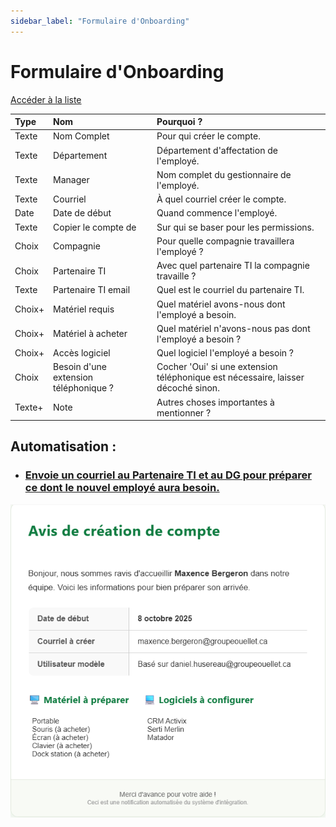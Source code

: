 ```yaml
---
sidebar_label: "Formulaire d'Onboarding"
---
```


# Formulaire d'Onboarding

[Accéder à la liste](https://groupeautoouellet.sharepoint.com/sites/testingEP2/Lists/Employee/AllItems.aspx)

| Type    | Nom                  | Pourquoi ?                                             |
| :------ | :------------------- | :----------------------------------------------------- |
| Texte   | Nom Complet          | Pour qui créer le compte.                              |
| Texte   | Département          | Département d'affectation de l'employé.                |
| Texte   | Manager              | Nom complet du gestionnaire de l'employé.              |
| Texte   | Courriel             | À quel courriel créer le compte.                       |
| Date    | Date de début        | Quand commence l'employé.                              |
| Texte   | Copier le compte de  | Sur qui se baser pour les permissions.                 |
| Choix   | Compagnie            | Pour quelle compagnie travaillera l'employé ?          |
| Choix   | Partenaire TI        | Avec quel partenaire TI la compagnie travaille ?       |
| Texte   | Partenaire TI email  | Quel est le courriel du partenaire TI.                 |
| Choix+  | Matériel requis      | Quel matériel avons-nous dont l'employé a besoin.      |
| Choix+  | Matériel à acheter   | Quel matériel n'avons-nous pas dont l'employé a besoin ? |
| Choix+  | Accès logiciel       | Quel logiciel l'employé a besoin ?                     |
| Choix   | Besoin d'une extension téléphonique ? | Cocher 'Oui' si une extension téléphonique est nécessaire, laisser décoché sinon. |
| Texte+  | Note                 | Autres choses importantes à mentionner ?               |

## **Automatisation** :
* ### [Envoie un courriel au Partenaire TI et au DG pour préparer ce dont le nouvel employé aura besoin.](/docs/flows/onboarding)

![Exemple d'email d'onboarding](/img/email-onboarding.png) 
